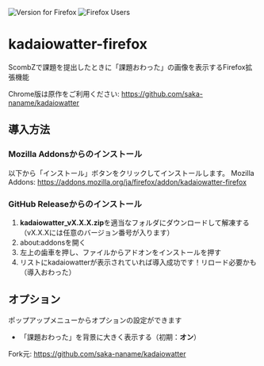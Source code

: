 ![Version for Firefox](https://img.shields.io/amo/v/kadaiowatter-firefox?color=yellow&style=flat-square)
![Firefox Users](https://img.shields.io/amo/users/kadaiowatter-firefox?color=yellow&style=flat-square)

# kadaiowatter-firefox
ScombZで課題を提出したときに「課題おわった」の画像を表示するFirefox拡張機能

Chrome版は原作をご利用ください: https://github.com/saka-naname/kadaiowatter


## 導入方法
### Mozilla Addonsからのインストール
以下から「インストール」ボタンをクリックしてインストールします。
Mozilla Addons: https://addons.mozilla.org/ja/firefox/addon/kadaiowatter-firefox


### GitHub Releaseからのインストール
1. **kadaiowatter_vX.X.X.zip**を適当なフォルダにダウンロードして解凍する（vX.X.Xには任意のバージョン番号が入ります）
2. about:addonsを開く
3. 左上の歯車を押し、ファイルからアドオンをインストールを押す
4. リストにkadaiowatterが表示されていれば導入成功です！リロード必要かも（導入おわった）

## オプション
ポップアップメニューからオプションの設定ができます  
- 「課題おわった」を背景に大きく表示する（初期：**オン**）

Fork元: https://github.com/saka-naname/kadaiowatter
